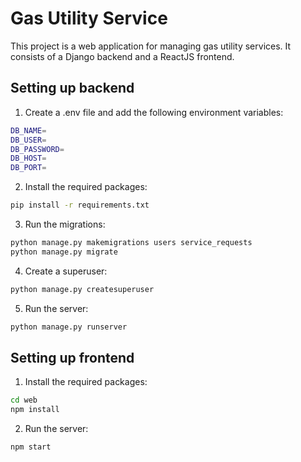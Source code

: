 # Gas Utility Service

This project is a web application for managing gas utility services. It consists of a Django backend and a ReactJS frontend.


## Setting up backend

1. Create a .env file and add the following environment variables:
```bash
DB_NAME=
DB_USER=
DB_PASSWORD=
DB_HOST=
DB_PORT=
```

2. Install the required packages:
```bash
pip install -r requirements.txt
```
3. Run the migrations:
```bash
python manage.py makemigrations users service_requests
python manage.py migrate
```
4. Create a superuser:
```bash
python manage.py createsuperuser
```
5. Run the server:
```bash
python manage.py runserver
```

## Setting up frontend

1. Install the required packages:
```bash
cd web
npm install
```
2. Run the server:
```bash
npm start
```
